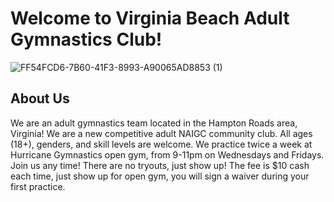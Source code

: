 # Welcome to Virginia Beach Adult Gymnastics Club!

![FF54FCD6-7B60-41F3-8993-A90065AD8853 (1)](https://user-images.githubusercontent.com/108369432/180617739-968e173c-7bb4-4aaf-9256-3db3ecc70489.JPG)

## About Us
We are an adult gymnastics team located in the Hampton Roads area, Virginia! We are a new competitive adult NAIGC community club. All ages (18+), genders, and skill levels are welcome. We practice twice a week at Hurricane Gymnastics open gym, from 9-11pm on Wednesdays and Fridays. Join us any time! There are no tryouts, just show up! The fee is $10 cash each time, just show up for open gym, you will sign a waiver during your first practice.

